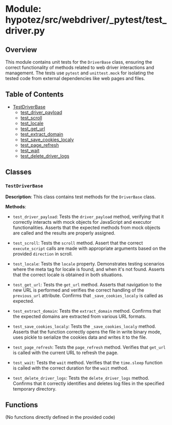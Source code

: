 # Module: hypotez/src/webdriver/_pytest/test_driver.py

## Overview

This module contains unit tests for the `DriverBase` class, ensuring the correct functionality of methods related to web driver interactions and management.  The tests use `pytest` and `unittest.mock` for isolating the tested code from external dependencies like web pages and files.

## Table of Contents

* [TestDriverBase](#testdriverbase)
    * [test_driver_payload](#test_driver_payload)
    * [test_scroll](#test_scroll)
    * [test_locale](#test_locale)
    * [test_get_url](#test_get_url)
    * [test_extract_domain](#test_extract_domain)
    * [test_save_cookies_localy](#test_save_cookies_localy)
    * [test_page_refresh](#test_page_refresh)
    * [test_wait](#test_wait)
    * [test_delete_driver_logs](#test_delete_driver_logs)


## Classes

### `TestDriverBase`

**Description**: This class contains test methods for the `DriverBase` class.

**Methods**:

- `test_driver_payload`: Tests the `driver_payload` method, verifying that it correctly interacts with mock objects for JavaScript and executor functionalities.  Asserts that the expected methods from mock objects are called and the results are properly assigned.

- `test_scroll`: Tests the `scroll` method.  Assert that the correct `execute_script` calls are made with appropriate arguments based on the provided `direction` in scroll.

- `test_locale`: Tests the `locale` property.  Demonstrates testing scenarios where the meta tag for locale is found, and when it's not found. Asserts that the correct locale is obtained in both situations.

- `test_get_url`: Tests the `get_url` method.  Asserts that navigation to the new URL is performed and verifies the correct handling of the `previous_url` attribute.  Confirms that `_save_cookies_localy` is called as expected.

- `test_extract_domain`: Tests the `extract_domain` method.  Confirms that the expected domains are extracted from various URL formats.

- `test_save_cookies_localy`: Tests the `_save_cookies_localy` method.  Asserts that the function correctly opens the file in write binary mode, uses pickle to serialize the cookies data and writes it to the file.

- `test_page_refresh`: Tests the `page_refresh` method.  Verifies that `get_url` is called with the current URL to refresh the page.

- `test_wait`: Tests the `wait` method.  Verifies that the `time.sleep` function is called with the correct duration for the `wait` method.

- `test_delete_driver_logs`: Tests the `delete_driver_logs` method.  Confirms that it correctly identifies and deletes log files in the specified temporary directory.


## Functions

(No functions directly defined in the provided code)